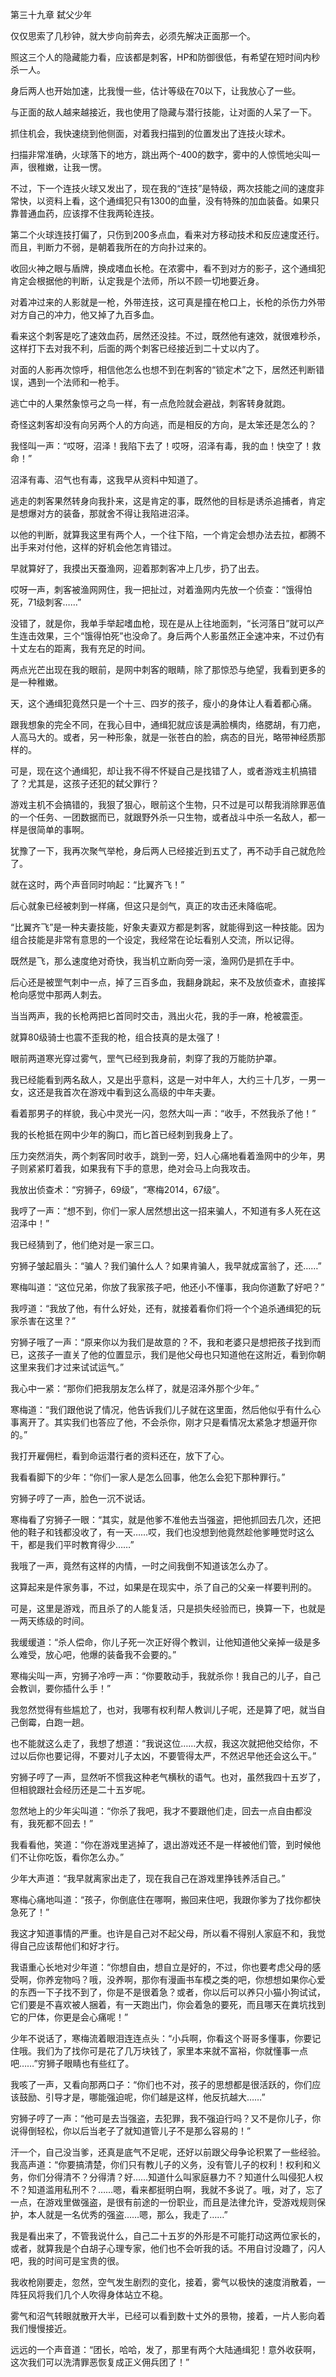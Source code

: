 第三十九章 弑父少年


仅仅思索了几秒钟，就大步向前奔去，必须先解决正面那一个。

照这三个人的隐藏能力看，应该都是刺客，HP和防御很低，有希望在短时间内秒杀一人。

身后两人也开始加速，比我慢一些，估计等级在70以下，让我放心了一些。

与正面的敌人越来越接近，我也使用了隐藏与潜行技能，让对面的人呆了一下。

抓住机会，我快速绕到他侧面，对着我扫描到的位置发出了连技火球术。

扫描非常准确，火球落下的地方，跳出两个-400的数字，雾中的人惊慌地尖叫一声，很稚嫩，让我一愣。

不过，下一个连技火球又发出了，现在我的“连技”是特级，两次技能之间的速度非常快，以资料上看，这个通缉犯只有1300的血量，没有特殊的加血装备。如果只靠普通血药，应该撑不住我两轮连技。

第二个火球连技打偏了，只伤到200多点血，看来对方移动技术和反应速度还行。而且，判断力不弱，是朝着我所在的方向扑过来的。

收回火神之眼与盾牌，换成嗜血长枪。在浓雾中，看不到对方的影子，这个通缉犯肯定会根据他的判断，认定我是个法师，所以不顾一切地要近身。

对着冲过来的人影就是一枪，外带连技，这可真是撞在枪口上，长枪的杀伤力外带对方自己的冲力，他又掉了九百多血。

看来这个刺客是吃了速效血药，居然还没挂。不过，既然他有速效，就很难秒杀，这样打下去对我不利，后面的两个刺客已经接近到二十丈以内了。

对面的人影再次惊呼，相信他怎么也想不到在刺客的“锁定术”之下，居然还判断错误，遇到一个法师和一枪手。

逃亡中的人果然象惊弓之鸟一样，有一点危险就会避战，刺客转身就跑。

奇怪这刺客却没有向另两个人的方向逃，而是相反的方向，是太笨还是怎么的？

我怪叫一声：“哎呀，沼泽！我陷下去了！哎呀，沼泽有毒，我的血！快空了！救命！”

沼泽有毒、沼气也有毒，这我早从资料中知道了。

逃走的刺客果然转身向我扑来，这是肯定的事，既然他的目标是诱杀追捕者，肯定是想爆对方的装备，那就舍不得让我陷进沼泽。

以他的判断，就算我这里有两个人，一个往下陷，一个肯定会想办法去拉，都腾不出手来对付他，这样的好机会他怎肯错过。

早就算好了，我摸出天蚕渔网，迎着那刺客冲上几步，扔了出去。

哎呀一声，刺客被渔网网住，我一把扯过，对着渔网内先放一个侦查：“饿得怕死，71级刺客……”

没错了，就是你，我单手举起嗜血枪，现在是从上往地面刺，“长河落日”就可以产生连击效果，三个“饿得怕死”也没命了。身后两个人影虽然正全速冲来，不过仍有十丈左右的距离，我有充足的时间。

两点光芒出现在我的眼前，是网中刺客的眼睛，除了那惊恐与绝望，我看到更多的是一种稚嫩。

天，这个通缉犯竟然只是一个十三、四岁的孩子，瘦小的身体让人看着都心痛。

跟我想象的完全不同，在我心目中，通缉犯就应该是满脸横肉，络腮胡，有刀疤，人高马大的。或者，另一种形象，就是一张苍白的脸，病态的目光，略带神经质那样的。

可是，现在这个通缉犯，却让我不得不怀疑自己是找错了人，或者游戏主机搞错了？尤其是，这孩子还犯的弑父罪行？

游戏主机不会搞错的，我狠了狠心，眼前这个生物，只不过是可以帮我消除罪恶值的一个任务、一团数据而已，就跟野外杀一只生物，或者战斗中杀一名敌人，都一样是很简单的事啊。

犹豫了一下，我再次聚气举枪，身后两人已经接近到五丈了，再不动手自己就危险了。

就在这时，两个声音同时响起：“比翼齐飞！”

后心就象已经被刺到一样痛，但这只是剑气，真正的攻击还未降临呢。

“比翼齐飞”是一种夫妻技能，好象夫妻双方都是刺客，就能得到这一种技能。因为组合技能是非常有意思的一个设定，我经常在论坛看别人交流，所以记得。

既然是飞，那么速度绝对奇快，我当机立断向旁一滚，渔网仍是抓在手中。

后心还是被罡气刺中一点，掉了三百多血，我翻身跳起，来不及放侦查术，直接挥枪向感觉中那两人刺去。

当当两声，我的长枪两把匕首同时交击，溅出火花，我的手一麻，枪被震歪。

就算80级骑士也震不歪我的枪，组合技真的是太强了！

眼前两道寒光穿过雾气，罡气已经到我身前，刺穿了我的万能防护罩。

我已经能看到两名敌人，又是出乎意料，这是一对中年人，大约三十几岁，一男一女，这还是我首次在游戏中看到这么高级的中年夫妻。

看着那男子的样貌，我心中灵光一闪，忽然大叫一声：“收手，不然我杀了他！”

我的长枪抵在网中少年的胸口，而匕首已经刺到我身上了。

压力突然消失，两个刺客同时收手，跳到一旁，妇人心痛地看着渔网中的少年，男子则紧紧盯着我，如果我有下手的意思，绝对会马上向我攻击。

我放出侦查术：“穷狮子，69级”，“寒梅2014，67级”。

我哼了一声：“想不到，你们一家人居然想出这一招来骗人，不知道有多人死在这沼泽中！”

我已经猜到了，他们绝对是一家三口。

穷狮子皱起眉头：“骗人？我们骗什么人？如果肯骗人，我早就成富翁了，还……”

寒梅叫道：“这位兄弟，你放了我家孩子吧，他还小不懂事，我向你道歉了好吧？”

我哼道：“我放了他，有什么好处，还有，就接着看你们将一个个追杀通缉犯的玩家杀害在这里？”

穷狮子哦了一声：“原来你以为我们是故意的？不，我和老婆只是想把孩子找到而已，这孩子一直关了他的位置显示，我们是他父母也只知道他在这附近，看到你朝这里来我们才过来试试运气。”

我心中一紧：“那你们把我朋友怎么样了，就是沼泽外那个少年。”

寒梅道：“我们跟他说了情况，他告诉我们儿子就在这里面，然后他似乎有什么心事离开了。其实我们也答应了他，不会杀你，刚才只是看情况太紧急才想逼开你的。”

我打开雇佣栏，看到命运潜行者的资料还在，放下了心。

我看看脚下的少年：“你们一家人是怎么回事，他怎么会犯下那种罪行。”

穷狮子哼了一声，脸色一沉不说话。

寒梅看了穷狮子一眼：“其实，就是他爹不准他去当强盗，把他抓回去几次，还把他的鞋子和钱都没收了，有一天……哎，我们也没想到他竟然趁他爹睡觉时这么干，都是我们平时教育得少……”

我哦了一声，竟然有这样的内情，一时之间我倒不知道该怎么办了。

这算起来是件家务事，不过，如果是在现实中，杀了自己的父亲一样要判刑的。

可是，这里是游戏，而且杀了的人能复活，只是损失经验而已，换算一下，也就是一两天练级的时间。

我缓缓道：“杀人偿命，你儿子死一次正好得个教训，让他知道他父亲掉一级是多么难受，放心吧，他爆的装备我不会要的。”

寒梅尖叫一声，穷狮子冷哼一声：“你要敢动手，我就杀你！我自己的儿子，自己会教训，要你插什么手！”

我忽然觉得有些尴尬了，也对，我哪有权利帮人教训儿子呢，还是算了吧，就当自己倒霉，白跑一趟。

也不能就这么走了，我想了想道：“我说这位……大叔，我这次就把他交给你，不过以后你也要记得，不要对儿子太凶，不要管得太严，不然迟早他还会这么干。”

穷狮子哼了一声，显然听不惯我这种老气横秋的语气。也对，虽然我四十五岁了，但相貌跟社会经历还是二十五岁呢。

忽然地上的少年尖叫道：“你杀了我吧，我才不要跟他们走，回去一点自由都没有，我死都不回去！”

我看看他，笑道：“你在游戏里逃掉了，退出游戏还不是一样被他们管，到时候他们不让你吃饭，看你怎么办。”

少年大声道：“我早就离家出走了，现在我自己在游戏里挣钱养活自己。”

寒梅心痛地叫道：“孩子，你倒底住在哪啊，搬回来住吧，我跟你爹为了找你都快急死了！”

我这才知道事情的严重。也许是自己对不起父母，所以看不得别人家庭不和，我觉得自己应该帮他们和好才行。

我语重心长地对少年道：“你想自由，想自立是好的，不过，你也要考虑父母的感受啊，你养宠物吗？哦，没养啊，那你有漫画书车模之类的吧，你想想如果你心爱的东西一下子找不到了，你是不是很着急？或者，你以后可以养只小猫小狗试试，它们要是不喜欢被人捆着，有一天跑出门，你会着急的要死，而且哪天在粪坑找到它的尸体，你更是会心痛呢！”

少年不说话了，寒梅流着眼泪连连点头：“小兵啊，你看这个哥哥多懂事，你要记住哦。我们为了找你可是花了几万块钱了，家里本来就不富裕，你就懂事一点吧……”穷狮子眼睛也有些红了。

我咳了一声，又看向那两口子：“你们也不对，孩子的思想都是很活跃的，你们应该鼓励、引导才是，哪能强迫呢，你们越是这样，他反抗越大……”

穷狮子哼了一声：“他可是去当强盗，去犯罪，我不强迫行吗？又不是你儿子，你说得倒轻松，你以后当老子了就知道管儿子不是那么容易的！”

汗一个，自己没当爹，还真是底气不足呢，还好以前跟父母争论积累了一些经验。我高声道：“你要搞清楚，你们只有教儿子的义务，没有管儿子的权利！权利和义务，你们分得清不？分得清？好……知道什么叫家庭暴力不？知道什么叫侵犯人权不？知道滥用私刑不？……嗯，看来都挺明白啊，我就不多说了。哦，对了，忘了一点，在游戏里做强盗，是很有前途的一份职业，而且是法律允许，受游戏规则保护，本人就是一名优秀的强盗……嗯，那么，我走了……”

我是看出来了，不管我说什么，自己二十五岁的外形是不可能打动这两位家长的，或者，就算我是个白胡子心理专家，他们也不会听我的话。不用自讨没趣了，闪人吧，我的时间可是宝贵的很。

我收枪刚要走，忽然，空气发生剧烈的变化，接着，雾气以极快的速度消散着，一阵狂风将我们几个人吹得身体站立不稳。

雾气和沼气转眼就散开大半，已经可以看到数十丈外的景物，接着，一片人影向着我们慢慢接近。

远远的一个声音道：“团长，哈哈，发了，那里有两个大陆通缉犯！意外收获啊，这次我们可以洗清罪恶恢复成正义佣兵团了！”





